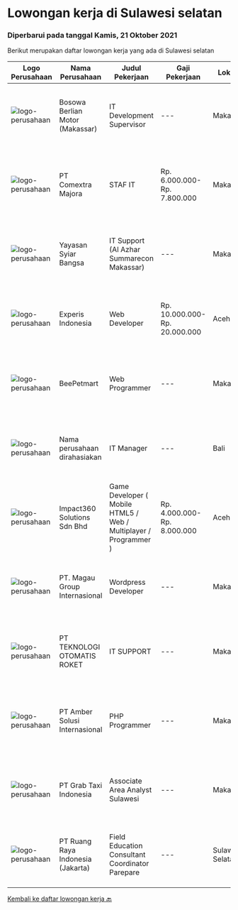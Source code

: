 
  # Lowongan kerja di Sulawesi selatan

  ### Diperbarui pada tanggal Kamis, 21 Oktober 2021

  Berikut merupakan daftar lowongan kerja yang ada di Sulawesi selatan

  |Logo Perusahaan | Nama Perusahaan | Judul Pekerjaan | Gaji Pekerjaan | Lokasi | Deskripsi | Tanggal diunggah | Pranala |
  | -------------- | --------------- | --------------- | --------- | --------- | -------------- | ------- | ----------- |
  |![logo-perusahaan](https://image-service-cdn.seek.com.au/28e7e1f233ede7c4f5b374d9ab18d34c97f2907d/ee4dce1061f3f616224767ad58cb2fc751b8d2dc)|Bosowa Berlian Motor (Makassar)|IT Development Supervisor|---|Makassar|JOB DESCRIPTION Control development activities Analyze system effectiveness Carry out system development to expand the company's business...|Minggu, 17 Oktober 2021|https://www.jobstreet.co.id/id/job/it-development-supervisor-3651938?token=0~7379cbc8-d7a5-4607-b37e-1fde9ec2ef55&sectionRank=1&jobId=jobstreet-id-job-3651938|
|![logo-perusahaan](https://image-service-cdn.seek.com.au/2f8524ab85ea6cfa4105c8003a95204ff2d3863a/ee4dce1061f3f616224767ad58cb2fc751b8d2dc)|PT Comextra Majora|STAF IT|Rp. 6.000.000-Rp. 7.800.000|Makassar|Tugas dan tanggung jawab : Membuat dan mendesain program Melakukan perubahan program sesuai perkembangan dan kebutuhan Perusahaan Melakukan pemasangan...|Selasa, 12 Oktober 2021|https://www.jobstreet.co.id/id/job/staf-it-3655357?token=0~7379cbc8-d7a5-4607-b37e-1fde9ec2ef55&sectionRank=2&jobId=jobstreet-id-job-3655357|
|![logo-perusahaan](https://image-service-cdn.seek.com.au/ce58984f3647976ec78b6ddaeb83cb08adac4bda/ee4dce1061f3f616224767ad58cb2fc751b8d2dc)|Yayasan Syiar Bangsa|IT Support (Al Azhar Summarecon Makassar)|---|Makassar|Work location: Al Azhar Summarecon Makassar  Job Description : Monitoring and maintaining computer systems, application, internet and network;...|Minggu, 10 Oktober 2021|https://www.jobstreet.co.id/id/job/it-support-al-azhar-summarecon-makassar-3645345?token=0~7379cbc8-d7a5-4607-b37e-1fde9ec2ef55&sectionRank=3&jobId=jobstreet-id-job-3645345|
|![logo-perusahaan](https://image-service-cdn.seek.com.au/314ed38ba58cf54b5555f434a5bf338661292eb7/ee4dce1061f3f616224767ad58cb2fc751b8d2dc)|Experis Indonesia|Web Developer|Rp. 10.000.000-Rp. 20.000.000|Aceh|On behalf of our client, we are looking for a Web Developer with these following details: Responsibilities: Website and software application...|Rabu, 06 Oktober 2021|https://www.jobstreet.co.id/id/job/web-developer-3649693?token=0~7379cbc8-d7a5-4607-b37e-1fde9ec2ef55&sectionRank=4&jobId=jobstreet-id-job-3649693|
|![logo-perusahaan](https://us.123rf.com/450wm/pavelstasevich/pavelstasevich1811/pavelstasevich181101027/112815900-stock-vector-no-image-available-icon-flat-vector.jpg?ver=6)|BeePetmart|Web Programmer|---|Makassar|BeePetmart Group, adalah perusahaan yang bergerak di bidang distribusi dan retail kebutuhan hewan piaraan yang berlokasi di kota Makassar. Misi kami...|Jumat, 08 Oktober 2021|https://www.jobstreet.co.id/id/job/web-programmer-3652616?token=0~7379cbc8-d7a5-4607-b37e-1fde9ec2ef55&sectionRank=5&jobId=jobstreet-id-job-3652616|
|![logo-perusahaan](https://us.123rf.com/450wm/pavelstasevich/pavelstasevich1811/pavelstasevich181101027/112815900-stock-vector-no-image-available-icon-flat-vector.jpg?ver=6)|Nama perusahaan dirahasiakan|IT Manager|---|Bali|Pendidikan minimal S1 segala jurusan Memiliki pengetahuan mengenai PHP dan bahasa pemrograman lainnya atau menguasai jaringan Gaji negotiable...|Jumat, 01 Oktober 2021|https://www.jobstreet.co.id/id/job/it-manager-3645203?token=0~7379cbc8-d7a5-4607-b37e-1fde9ec2ef55&sectionRank=6&jobId=jobstreet-id-job-3645203|
|![logo-perusahaan](https://image-service-cdn.seek.com.au/06b729438205195a03d4bcec08ce1ddd5d9c1576/ee4dce1061f3f616224767ad58cb2fc751b8d2dc)|Impact360 Solutions Sdn Bhd|Game Developer ( Mobile HTML5 / Web / Multiplayer / Programmer )|Rp. 4.000.000-Rp. 8.000.000|Aceh|We are hiring remote HTML5 game developers from all parts of Indonesia. If you have real experience building HTML5 games or applications, you're...|Jumat, 24 September 2021|https://www.jobstreet.co.id/id/job/game-developer-mobile-html5-web-multiplayer-programmer-4672691/origin/my?token=0~7379cbc8-d7a5-4607-b37e-1fde9ec2ef55&sectionRank=7&jobId=jobstreet-my-job-4672691|
|![logo-perusahaan](https://us.123rf.com/450wm/pavelstasevich/pavelstasevich1811/pavelstasevich181101027/112815900-stock-vector-no-image-available-icon-flat-vector.jpg?ver=6)|PT. Magau Group Internasional|Wordpress Developer|---|Makassar|Kami merupakan perusahaan Honding Company yang berpusat di kota Makassar dan membuka lowongan kerja bagi Anda yang memiliki skill Wordpress...|Kamis, 30 September 2021|https://www.jobstreet.co.id/id/job/wordpress-developer-3643511?token=0~7379cbc8-d7a5-4607-b37e-1fde9ec2ef55&sectionRank=8&jobId=jobstreet-id-job-3643511|
|![logo-perusahaan](https://image-service-cdn.seek.com.au/d1f3ba2cc8e576ff2e308b3ad48e25d1828e4aad/ee4dce1061f3f616224767ad58cb2fc751b8d2dc)|PT TEKNOLOGI OTOMATIS ROKET|IT SUPPORT|---|Makassar|Kualifikasi : Minimal Pendidikan D3 Usia Maximal 30 Tahun Kreatif, Jujur, Disiplin dan Bertanggung Jawab Mengerti Tentang Iklan di Google dan Facebook...|Rabu, 22 September 2021|https://www.jobstreet.co.id/id/job/it-support-3635857?token=0~7379cbc8-d7a5-4607-b37e-1fde9ec2ef55&sectionRank=9&jobId=jobstreet-id-job-3635857|
|![logo-perusahaan](https://us.123rf.com/450wm/pavelstasevich/pavelstasevich1811/pavelstasevich181101027/112815900-stock-vector-no-image-available-icon-flat-vector.jpg?ver=6)|PT Amber Solusi Internasional|PHP Programmer|---|Makassar|PHP ProgrammerRequirements: At least 5 years of solid hands-on experience in web development Required skills: MYSQL, CSS, HTML, Javascript, PHP...|Kamis, 23 September 2021|https://www.jobstreet.co.id/id/job/php-programmer-3637594?token=0~7379cbc8-d7a5-4607-b37e-1fde9ec2ef55&sectionRank=10&jobId=jobstreet-id-job-3637594|
|![logo-perusahaan](https://image-service-cdn.seek.com.au/fa78094e0ed584a6b5ce5f54d8ea150777099b48/ee4dce1061f3f616224767ad58cb2fc751b8d2dc)|PT Grab Taxi Indonesia|Associate Area Analyst Sulawesi|---|Makassar|Life at  Grab:At Grab, every Grabber is guided by The Grab Way, which spells out our mission, how we believe we can achieve it, and our operating...|Sabtu, 16 Oktober 2021|https://www.jobstreet.co.id/id/job/associate-area-analyst-sulawesi-1029281357?token=0~7379cbc8-d7a5-4607-b37e-1fde9ec2ef55&sectionRank=11&jobId=jobstreet-id-job-1029281357|
|![logo-perusahaan](https://image-service-cdn.seek.com.au/7eee59ea5934120f389dd02961ddcb6b62946481/ee4dce1061f3f616224767ad58cb2fc751b8d2dc)|PT Ruang Raya Indonesia (Jakarta)|Field Education Consultant Coordinator Parepare|---|Sulawesi Selatan|Ruangguru is a tech-enabled education company that provides a one-stop learning experience for students to have better access to quality content and...|Kamis, 14 Oktober 2021|https://www.jobstreet.co.id/id/job/field-education-consultant-coordinator-parepare-1029263274?token=0~7379cbc8-d7a5-4607-b37e-1fde9ec2ef55&sectionRank=12&jobId=jobstreet-id-job-1029263274|


  [Kembali ke daftar lowongan kerja 🔙](../README.md#daftar-lowongan-kerja)
  